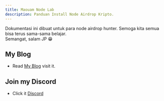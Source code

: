 ```yaml
---
title: Maouam Node Lab
description: Panduan Install Node Airdrop Kripto.
---
```


Dokumentasi ini dibuat untuk para node airdrop hunter. Semoga kita semua bisa terus sama-sama belajar.  
Semangat, salam JP 😁

## My Blog

- Read [My Blog](https://blog.irhamnet.my.id) visit it.

## Join my Discord

- Click it [Discord](https://discord.gg/q5a74BHcS5)


<head>
<!-- Google tag (gtag.js) -->
<script async src="https://www.googletagmanager.com/gtag/js?id=G-4WB2W24M31"></script>
<script>
  window.dataLayer = window.dataLayer || [];
  function gtag(){dataLayer.push(arguments);}
  gtag('js', new Date());
  gtag('config', 'G-4WB2W24M31');
</script>
</head>